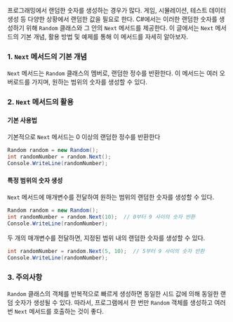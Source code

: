 프로그래밍에서 랜덤한 숫자를 생성하는 경우가 많다. 게임, 시뮬레이션, 테스트 데이터 생성 등 다양한 상황에서 랜덤한 값을 필요로 한다. C#에서는 이러한 랜덤한 숫자를 생성하기 위해 `Random` 클래스와 그 안의 `Next` 메서드를 제공한다. 이 글에서는 `Next` 메서드의 기본 개념, 활용 방법 및 예제를 통해 이 메서드를 자세히 알아보자.

### 1. `Next` 메서드의 기본 개념

`Next` 메서드는 `Random` 클래스의 멤버로, 랜덤한 정수를 반환한다. 이 메서드는 여러 오버로드를 가지며, 원하는 범위의 숫자를 생성할 수 있다.

### 2. `Next` 메서드의 활용

#### 기본 사용법

기본적으로 `Next` 메서드는 0 이상의 랜덤한 정수를 반환한다

```c#
Random random = new Random();
int randomNumber = random.Next();
Console.WriteLine(randomNumber);
```

#### 특정 범위의 숫자 생성

`Next` 메서드에 매개변수를 전달하여 원하는 범위의 랜덤한 숫자를 생성할 수 있다.

```c#
Random random = new Random();
int randomNumber = random.Next(10);  // 0부터 9 사이의 숫자 반환
Console.WriteLine(randomNumber);
```

두 개의 매개변수를 전달하면, 지정된 범위 내의 랜덤한 숫자를 생성할 수 있다.

```c#
int randomNumber = random.Next(5, 10);  // 5부터 9 사이의 숫자 반환
Console.WriteLine(randomNumber);
```

### 3. 주의사항

`Random` 클래스의 객체를 반복적으로 빠르게 생성하면 동일한 시드 값에 의해 동일한 랜덤 숫자가 생성될 수 있다. 따라서, 프로그램에서 한 번만 `Random` 객체를 생성하고 여러 번 `Next` 메서드를 호출하는 것이 좋다.